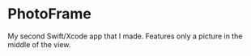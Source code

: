 # PhotoFrame
My second Swift/Xcode app that I made. Features only a picture in the middle of the view.

